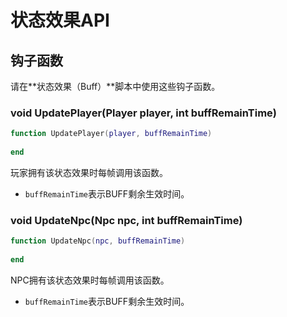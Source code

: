 # 状态效果API

## 钩子函数

请在**状态效果（Buff）**脚本中使用这些钩子函数。

### void UpdatePlayer\(Player player, int buffRemainTime\)

```lua
function UpdatePlayer(player, buffRemainTime)
    
end
```

玩家拥有该状态效果时每帧调用该函数。

* `buffRemainTime`表示BUFF剩余生效时间。

### void UpdateNpc\(Npc npc, int buffRemainTime\)

```lua
function UpdateNpc(npc, buffRemainTime)
    
end
```

NPC拥有该状态效果时每帧调用该函数。

* `buffRemainTime`表示BUFF剩余生效时间。





